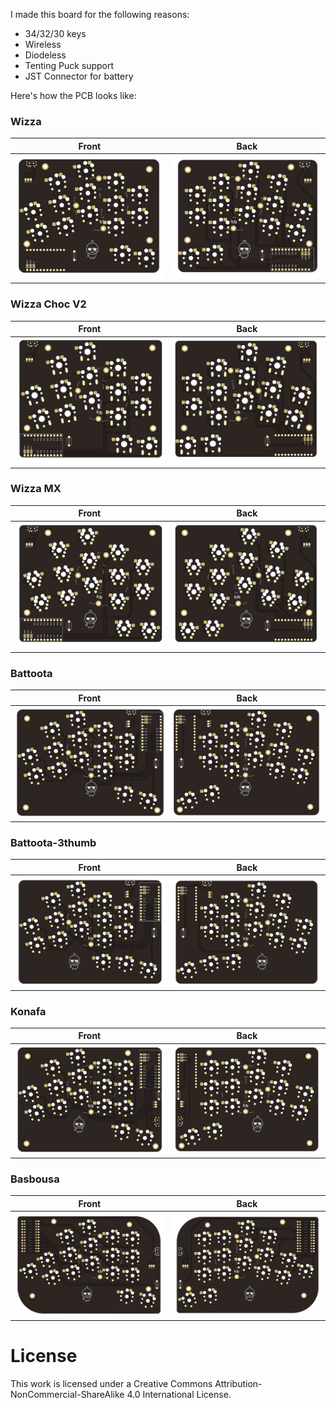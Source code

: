 I made this board for the following reasons:

- 34/32/30 keys
- Wireless
- Diodeless
- Tenting Puck support
- JST Connector for battery

Here's how the PCB looks like:

### Wizza
| Front | Back |
| :---: | :---: |
| ![front](/images/wizza/front.png) | ![back](/images/wizza/back.png) |
### Wizza Choc V2
| Front | Back |
| :---: | :---: |
| ![front](/images/wizza-chocV2/front.png) | ![back](/images/wizza-chocV2/back.png) |
### Wizza MX
| Front | Back |
| :---: | :---: |
| ![front](/images/wizza-mx/front.png) | ![back](/images/wizza-mx/back.png) |
### Battoota
| Front | Back |
| :---: | :---: |
| ![front](/images/battoota/front.png) | ![back](/images/battoota/back.png) |
### Battoota-3thumb
| Front | Back |
| :---: | :---: |
| ![front](/images/battoota-3thumb/front.png) | ![back](/images/battoota-3thumb/back.png) |
### Konafa
| Front | Back |
| :---: | :---: |
| ![front](/images/konafa/front.png) | ![back](/images/konafa/back.png) |
### Basbousa
| Front | Back |
| :---: | :---: |
| ![front](/images/basbousa/front.png) | ![back](/images/basbousa/back.png) |

# License
This work is licensed under a Creative Commons Attribution-NonCommercial-ShareAlike 4.0 International License.
